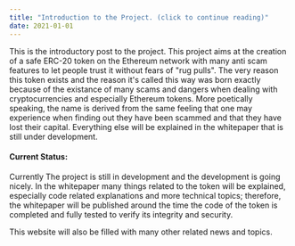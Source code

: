 ```yaml
---
title: "Introduction to the Project. (click to continue reading)"
date: 2021-01-01
---
```


This is the introductory post to the project. This project aims at the creation of a safe ERC-20 token on the Ethereum network with many anti scam features to let people trust it without fears of "rug pulls". The very reason this token exists and the reason it's called this way was born exactly because of the existance of many scams and dangers when dealing with cryptocurrencies and especially Ethereum tokens. More poetically speaking, the name is derived from the same feeling that one may experience when finding out they have been scammed and that they have lost their capital. Everything else will be explained in the whitepaper that is still under development.

#### Current Status:
Currently The project is still in development and the development is going nicely. In the whitepaper many things related to the token will be explained, especially code related explanations and more technical topics; therefore, the whitepaper will be published around the time the code of the token is completed and fully tested to verify its integrity and security.

This website will also be filled with many other related news and topics.
